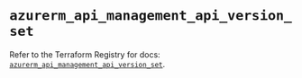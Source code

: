 # `azurerm_api_management_api_version_set`

Refer to the Terraform Registry for docs: [`azurerm_api_management_api_version_set`](https://registry.terraform.io/providers/hashicorp/azurerm/4.20.0/docs/resources/api_management_api_version_set).
